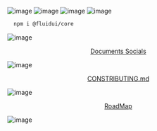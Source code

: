 ![image](https://github.com/INeedJobToStartWork/FluidUI/assets/97305201/f3bd9a9d-3d62-48ea-a46c-2542344ef50d)
![image](https://github.com/INeedJobToStartWork/FluidUI/assets/97305201/674e3040-7d9e-411c-861b-f042ede287b8)
![image](https://github.com/INeedJobToStartWork/FluidUI/assets/97305201/b4f07490-a0f3-46e4-80cb-3ae0d6b2071b)
![image](https://github.com/INeedJobToStartWork/FluidUI/assets/97305201/5e47f0b1-7809-427b-a724-109806615c27)

```bash copy
  npm i @fluidui/core
```

![image](https://github.com/INeedJobToStartWork/FluidUI/assets/97305201/dc7bfe7d-ec7b-4ea4-aaaf-d03a114cb803)

<div align="center">
  <a href="example.com">
    Documents
  </a>
  <a href="example.com">
    Socials
  </a>
</div>

![image](https://github.com/INeedJobToStartWork/FluidUI/assets/97305201/54ab07f3-6f0a-42e9-836c-cf96b816a559)

<div align="center"><a href="CONSTRIBUTING.md">CONSTRIBUTING.md</a></div>

![image](https://github.com/INeedJobToStartWork/FluidUI/assets/97305201/ab645f34-0f1a-49c6-84bd-6301fa8d26f4)

<div align="center"><a href="https://github.com/users/INeedJobToStartWork/projects/5/views/1?pane=issue&itemId=47071571">RoadMap</a></div>

![image](https://github.com/INeedJobToStartWork/FluidUI/assets/97305201/1ef36756-ef60-4084-bdcf-4023f8ce2845)
